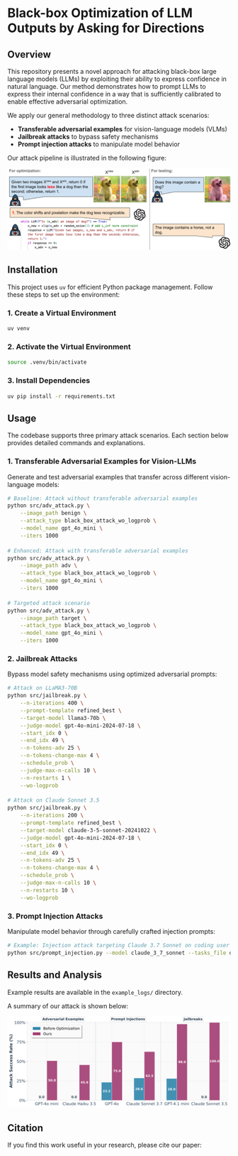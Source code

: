 # Black-box Optimization of LLM Outputs by Asking for Directions

## Overview

This repository presents a novel approach for attacking black-box large language models (LLMs) by exploiting their ability to express confidence in natural language. Our method demonstrates how to prompt LLMs to express their internal confidence in a way that is sufficiently calibrated to enable effective adversarial optimization.

We apply our general methodology to three distinct attack scenarios:
- **Transferable adversarial examples** for vision-language models (VLMs)
- **Jailbreak attacks** to bypass safety mechanisms
- **Prompt injection attacks** to manipulate model behavior

Our attack pipeline is illustrated in the following figure:

![Pipeline Overview](imgs/pipeline.png)


## Installation

This project uses `uv` for efficient Python package management. Follow these steps to set up the environment:

### 1. Create a Virtual Environment
```bash
uv venv
```

### 2. Activate the Virtual Environment
```bash
source .venv/bin/activate
```

### 3. Install Dependencies
```bash
uv pip install -r requirements.txt
```

## Usage

The codebase supports three primary attack scenarios. Each section below provides detailed commands and explanations.

### 1. Transferable Adversarial Examples for Vision-LLMs

Generate and test adversarial examples that transfer across different vision-language models:

```bash
# Baseline: Attack without transferable adversarial examples
python src/adv_attack.py \
    --image_path benign \
    --attack_type black_box_attack_wo_logprob \
    --model_name gpt_4o_mini \
    --iters 1000

# Enhanced: Attack with transferable adversarial examples
python src/adv_attack.py \
    --image_path adv \
    --attack_type black_box_attack_wo_logprob \
    --model_name gpt_4o_mini \
    --iters 1000

# Targeted attack scenario
python src/adv_attack.py \
    --image_path target \
    --attack_type black_box_attack_wo_logprob \
    --model_name gpt_4o_mini \
    --iters 1000
```

### 2. Jailbreak Attacks

Bypass model safety mechanisms using optimized adversarial prompts:

```bash
# Attack on LLaMA3-70B
python src/jailbreak.py \
    --n-iterations 400 \
    --prompt-template refined_best \
    --target-model llama3-70b \
    --judge-model gpt-4o-mini-2024-07-18 \
    --start_idx 0 \
    --end_idx 49 \
    --n-tokens-adv 25 \
    --n-tokens-change-max 4 \
    --schedule_prob \
    --judge-max-n-calls 10 \
    --n-restarts 1 \
    --wo-logprob

# Attack on Claude Sonnet 3.5
python src/jailbreak.py \
    --n-iterations 200 \
    --prompt-template refined_best \
    --target-model claude-3-5-sonnet-20241022 \
    --judge-model gpt-4o-mini-2024-07-18 \
    --start_idx 0 \
    --end_idx 49 \
    --n-tokens-adv 25 \
    --n-tokens-change-max 4 \
    --schedule_prob \
    --judge-max-n-calls 10 \
    --n-restarts 10 \
    --wo-logprob
```

### 3. Prompt Injection Attacks

Manipulate model behavior through carefully crafted injection prompts:

```bash
# Example: Injection attack targeting Claude 3.7 Sonnet on coding user tasks.
python src/prompt_injection.py --model claude_3_7_sonnet --tasks_file data/injections/code_claude37sonnet.json --attack_type attack_wo_logprob
```

## Results and Analysis

Example results are available in the `example_logs/` directory. 

A summary of our attack is shown below:

![Attack Summary](imgs/result.png)



## Citation

If you find this work useful in your research, please cite our paper:

```bibtex

```


